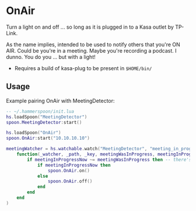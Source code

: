 # OnAir

Turn a light on and off ... so long as it is plugged in to a Kasa outlet by TP-Link.

As the name implies, intended to be used to notify others that you're ON AIR.
Could be you're in a meeting.
Maybe you're recording a podcast.
I dunno.
You do you ... but with a light!

* Requires a build of kasa-plug to be present in `$HOME/bin/`

## Usage

Example pairing OnAir with MeetingDetector:

```lua
-- ~/.hammerspoon/init.lua
hs.loadSpoon("MeetingDetector")
spoon.MeetingDetector:start()

hs.loadSpoon("OnAir")
spoon.OnAir:start("10.10.10.10")

meetingWatcher = hs.watchable.watch("MeetingDetector", "meeting_in_progress",
	function(_watcher, _path, _key, meetingWasInProgress, meetingInProgressNow)
		if meetingInProgressNow ~= meetingWasInProgress then -- there's been a change
			if meetingInProgressNow then
				spoon.OnAir.on()
			else
				spoon.OnAir.off()
			end
		end
	end
)
```
